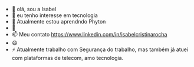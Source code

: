 - 👋 olá, sou a Isabel 
- 👀 eu tenho interesse em tecnologia 
- 🌱 Atualmente estou aprendndo Phyton
- 💞️
- 📫 Meu contato https://www.linkedin.com/in/isabelcristinarocha
- 😄 
- ⚡ Atualmente trabalho com Segurança do trabalho, mas também já atuei com plataformas de telecom, amo tecnologia.

<!---
belzis/belzis is a ✨ special ✨ repository because its `README.md` (this file) appears on your GitHub profile.
You can click the Preview link to take a look at your changes.
--->
